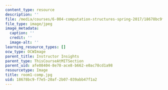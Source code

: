 ```yaml
---
content_type: resource
description: ''
file: /media/courses/6-004-computation-structures-spring-2017/18678bc9f7e520af2b07039abb47f1a2_room1-comp.jpg
file_type: image/jpeg
image_metadata:
  caption: ''
  credit: ''
  image-alt: ''
learning_resource_types: []
ocw_type: OCWImage
parent_title: Instructor Insights
parent_type: ThisCourseAtMITSection
parent_uid: afe08404-8e78-ace8-b662-e0ac78cd1a98
resourcetype: Image
title: room1-comp.jpg
uid: 18678bc9-f7e5-20af-2b07-039abb47f1a2
---
```

